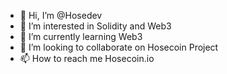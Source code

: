 - 👋 Hi, I’m @Hosedev
- 👀 I’m interested in Solidity and Web3
- 🌱 I’m currently learning Web3
- 💞️ I’m looking to collaborate on Hosecoin Project
- 📫 How to reach me Hosecoin.io

<!---
Hosedev/Hosedev is a ✨ special ✨ repository because its `README.md` (this file) appears on your GitHub profile.
You can click the Preview link to take a look at your changes.
--->
